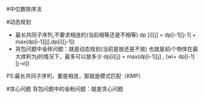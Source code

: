 #中位数排序法


#动态规划

- 最长共同子序列,不要求相连的(当前相等还是不相等) dp [i][j] = dp[i-1][j-1] + max(dp[i-1][j],dp[i][j-1])
- 背包问题中金砖问题：就是动态规划(当前是放还是不放)
也就是前i个物体在最大体积为j的情况下，最多可以放多少
dp[i][j] = max(dp[i-1][j] , (wi+ dp[i-1][j-vi])

PS:最长共同子序列，要是相连，那就是模式匹配（KMP）

#贪心问题
背包问题中的金粉问题：就是贪心问题
